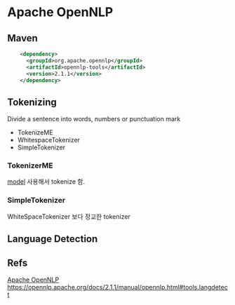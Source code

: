 Apache OpenNLP
===============================

## Maven
```xml
    <dependency>
      <groupId>org.apache.opennlp</groupId>
      <artifactId>opennlp-tools</artifactId>
      <version>2.1.1</version>
    </dependency>
```

## Tokenizing
Divide a sentence into words, numbers or punctuation mark 
- TokenizeME
- WhitespaceTokenizer
- SimpleTokenizer

### TokenizerME
[model](https://opennlp.sourceforge.net/models-1.5/) 사용해서 tokenize 함.

### SimpleTokenizer
WhiteSpaceTokenizer 보다 정교한 tokenizer

## Language Detection


## Refs
[Apache OpenNLP](https://opennlp.apache.org/)
https://opennlp.apache.org/docs/2.1.1/manual/opennlp.html#tools.langdetect
